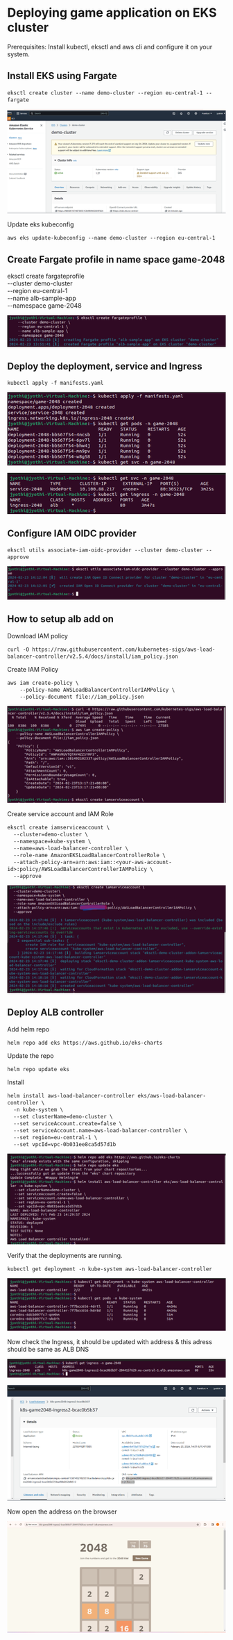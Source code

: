 # Deploying game application on EKS cluster

Prerequisites: Install kubectl, eksctl and aws cli and configure it on your system.

## Install EKS using Fargate

```
eksctl create cluster --name demo-cluster --region eu-central-1 --fargate
```

![alt text]( ./images/1.png)

Update eks kubeconfig 
```
aws eks update-kubeconfig --name demo-cluster --region eu-central-1
```
## Create Fargate profile in name space game-2048

eksctl create fargateprofile \
    --cluster demo-cluster \
    --region eu-central-1 \
    --name alb-sample-app \
    --namespace game-2048

![alt text](./images/2.png)

## Deploy the deployment, service and Ingress
```
kubectl apply -f manifests.yaml
```

![alt text](./images/jyo-last.png)


![alt text](./images/4.png)

## Configure IAM OIDC provider
```
eksctl utils associate-iam-oidc-provider --cluster demo-cluster --approve
```
![alt text](./images/5.png)

## How to setup alb add on

Download IAM policy

```
curl -O https://raw.githubusercontent.com/kubernetes-sigs/aws-load-balancer-controller/v2.5.4/docs/install/iam_policy.json
```

Create IAM Policy

```
aws iam create-policy \
    --policy-name AWSLoadBalancerControllerIAMPolicy \
    --policy-document file://iam_policy.json
```

![alt text](./images/6.png)

Create service account and IAM Role

```
eksctl create iamserviceaccount \
  --cluster=demo-cluster \
  --namespace=kube-system \
  --name=aws-load-balancer-controller \
  --role-name AmazonEKSLoadBalancerControllerRole \
  --attach-policy-arn=arn:aws:iam::<your-aws-account-id>:policy/AWSLoadBalancerControllerIAMPolicy \
  --approve
```

![alt text](./images/7.png)


## Deploy ALB controller

Add helm repo

```
helm repo add eks https://aws.github.io/eks-charts
```

Update the repo

```
helm repo update eks
```

Install

```
helm install aws-load-balancer-controller eks/aws-load-balancer-controller \            
  -n kube-system \
  --set clusterName=demo-cluster \
  --set serviceAccount.create=false \
  --set serviceAccount.name=aws-load-balancer-controller \
  --set region=eu-central-1 \
  --set vpcId=vpc-0b031ee8ca5d57d1b
```

![alt text](./images/8.png)

Verify that the deployments are running.

```
kubectl get deployment -n kube-system aws-load-balancer-controller
```

![alt text](./images/9.png)

Now check the Ingress, it should be updated with address & this adress should be same as ALB DNS

![alt text](./images/10-13.png)

![alt text](./images/11.png)

Now open the address on the browser

![alt text](./images/12.png)

